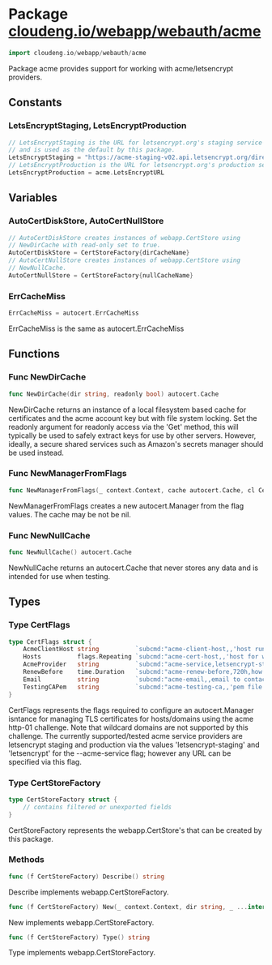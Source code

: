 # Package [cloudeng.io/webapp/webauth/acme](https://pkg.go.dev/cloudeng.io/webapp/webauth/acme?tab=doc)

```go
import cloudeng.io/webapp/webauth/acme
```

Package acme provides support for working with acme/letsencrypt providers.

## Constants
### LetsEncryptStaging, LetsEncryptProduction
```go
// LetsEncryptStaging is the URL for letsencrypt.org's staging service
// and is used as the default by this package.
LetsEncryptStaging = "https://acme-staging-v02.api.letsencrypt.org/directory"
// LetsEncryptProduction is the URL for letsencrypt.org's production service.
LetsEncryptProduction = acme.LetsEncryptURL

```



## Variables
### AutoCertDiskStore, AutoCertNullStore
```go
// AutoCertDiskStore creates instances of webapp.CertStore using
// NewDirCache with read-only set to true.
AutoCertDiskStore = CertStoreFactory{dirCacheName}
// AutoCertNullStore creates instances of webapp.CertStore using
// NewNullCache.
AutoCertNullStore = CertStoreFactory{nullCacheName}

```

### ErrCacheMiss
```go
ErrCacheMiss = autocert.ErrCacheMiss

```
ErrCacheMiss is the same as autocert.ErrCacheMiss



## Functions
### Func NewDirCache
```go
func NewDirCache(dir string, readonly bool) autocert.Cache
```
NewDirCache returns an instance of a local filesystem based cache for
certificates and the acme account key but with file system locking. Set
the readonly argument for readonly access via the 'Get' method, this will
typically be used to safely extract keys for use by other servers. However,
ideally, a secure shared services such as Amazon's secrets manager should be
used instead.

### Func NewManagerFromFlags
```go
func NewManagerFromFlags(_ context.Context, cache autocert.Cache, cl CertFlags) (*autocert.Manager, error)
```
NewManagerFromFlags creates a new autocert.Manager from the flag values.
The cache may be not be nil.

### Func NewNullCache
```go
func NewNullCache() autocert.Cache
```
NewNullCache returns an autocert.Cache that never stores any data and is
intended for use when testing.



## Types
### Type CertFlags
```go
type CertFlags struct {
	AcmeClientHost string          `subcmd:"acme-client-host,,'host running the acme client responsible for refreshing certificates, https requests to this host for one of the certificate hosts will result in the certificate for the certificate host being refreshed if necessary'"`
	Hosts          flags.Repeating `subcmd:"acme-cert-host,,'host for which certs are to be obtained'"`
	AcmeProvider   string          `subcmd:"acme-service,letsencrypt-staging,'the acme service to use, specify letsencrypt or letsencrypt-staging or a url'"`
	RenewBefore    time.Duration   `subcmd:"acme-renew-before,720h,how early certificates should be renewed before they expire."`
	Email          string          `subcmd:"acme-email,,email to contact for information on the domain"`
	TestingCAPem   string          `subcmd:"acme-testing-ca,,'pem file containing a CA to be trusted for testing purposes only, for example, when using letsencrypt\\'s staging service'"`
}
```
CertFlags represents the flags required to configure an autocert.Manager
isntance for managing TLS certificates for hosts/domains using the acme
http-01 challenge. Note that wildcard domains are not supported by this
challenge. The currently supported/tested acme service providers are
letsencrypt staging and production via the values 'letsencrypt-staging' and
'letsencrypt' for the --acme-service flag; however any URL can be specified
via this flag.


### Type CertStoreFactory
```go
type CertStoreFactory struct {
	// contains filtered or unexported fields
}
```
CertStoreFactory represents the webapp.CertStore's that can be created by
this package.

### Methods

```go
func (f CertStoreFactory) Describe() string
```
Describe implements webapp.CertStoreFactory.


```go
func (f CertStoreFactory) New(_ context.Context, dir string, _ ...interface{}) (webapp.CertStore, error)
```
New implements webapp.CertStoreFactory.


```go
func (f CertStoreFactory) Type() string
```
Type implements webapp.CertStoreFactory.







